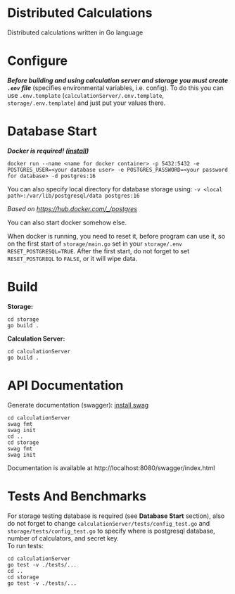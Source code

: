 # Distributed Calculations
Distributed calculations written in Go language

# Configure
***Before building and using calculation server and storage you must create `.env` file*** (specifies environmental variables, i.e. config). To do this you can use `.env.template` (`calculationServer/.env.template`, `storage/.env.template`) and just put your values there.

# Database Start
***Docker is required! ([install](https://docs.docker.com/engine/install/))***

```shell
docker run --name <name for docker container> -p 5432:5432 -e  POSTGRES_USER=<your database user> -e POSTGRES_PASSWORD=<your password for database> -d postgres:16
```

You can also specify local directory for database storage using: `-v <local path>:/var/lib/postgresql/data postgres:16`

*Based on https://hub.docker.com/_/postgres*

You can also start docker somehow else.

When docker is running, you need to reset it, before program can use it, so on the first start of `storage/main.go` set in your `storage/.env` `RESET_POSTGRESQL=TRUE`. After the first start, do not forget to set `RESET_POSTGREQL` to `FALSE`, or it will wipe data.

# Build
**Storage:**
```shell
cd storage
go build .
```

**Calculation Server:**
```shell
cd calculationServer
go build .
```

# API Documentation
Generate documentation (swagger):
[install swag](https://github.com/swaggo/swag)
````shell
cd calculationServer
swag fmt 
swag init
cd ..
cd storage
swag fmt
swag init
````
Documentation is available at http://localhost:8080/swagger/index.html

# Tests And Benchmarks
For storage testing database is required (see **Database Start** section), also do not forget to change `calculationServer/tests/config_test.go` and `storage/tests/config_test.go` to specify where is postgresql database, number of calculators, and secret key.\
To run tests:
````shell
cd calculationServer
go test -v ./tests/...
cd ..
cd storage
go test -v ./tests/...
````
